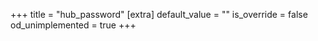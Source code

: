 +++
title = "hub_password"
[extra]
default_value = ""
is_override = false
od_unimplemented = true
+++